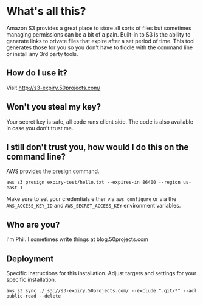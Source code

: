 # What's all this?

Amazon S3 provides a great place to store all sorts of files but sometimes managing permissions can be a bit of a pain. Built-in to S3 is the ability to generate links to private files that expire after a set period of time. This tool generates those for you so you don't have to fiddle with the command line or install any 3rd party tools.

## How do I use it?

Visit http://s3-expiry.50projects.com/

## Won't you steal my key?

Your secret key is safe, all code runs client side. The code is also available in case you don't trust me.

## I still don't trust you, how would I do this on the command line?

AWS provides the [presign](https://docs.aws.amazon.com/cli/latest/reference/s3/presign.html) command.

`aws s3 presign expiry-test/hello.txt --expires-in 86400 --region us-east-1`

Make sure to set your credentials either via `aws configure` or via the `AWS_ACCESS_KEY_ID` and `AWS_SECRET_ACCESS_KEY` environment variables.

## Who are you?

I'm Phil. I sometimes write things at blog.50projects.com

## Deployment

Specific instructions for this installation. Adjust targets and settings
for your specific installation.

`aws s3 sync ./ s3://s3-expiry.50projects.com/ --exclude ".git/*" --acl public-read --delete`
